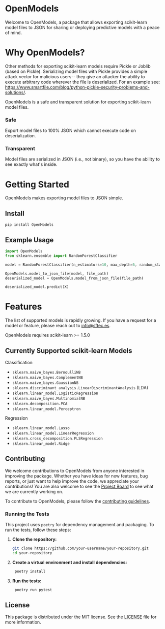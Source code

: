 # OpenModels

Welcome to OpenModels, a package that allows exporting scikit-learn model files to JSON for sharing or deploying predictive models with a peace of mind.

# Why OpenModels?

Other methods for exporting scikit-learn models require Pickle or Joblib (based on Pickle). Serializing model files with Pickle provides a simple attack vector for malicious users-- they give an attacker the ability to execute arbitrary code wherever the file is deserialized. For an example see: https://www.smartfile.com/blog/python-pickle-security-problems-and-solutions/.

OpenModels is a safe and transparent solution for exporting scikit-learn model files.

### Safe

Export model files to 100% JSON which cannot execute code on deserialization.

### Transparent

Model files are serialized in JSON (i.e., not binary), so you have the ability to see exactly what's inside.

# Getting Started

OpenModels makes exporting model files to JSON simple.

## Install

```
pip install OpenModels
```

## Example Usage

```python
import OpenModels
from sklearn.ensemble import RandomForestClassifier

model = RandomForestClassifier(n_estimators=10, max_depth=5, random_state=0).fit(X, y)

OpenModels.model_to_json_file(model, file_path)
deserialized_model = OpenModels.model_from_json_file(file_path)

deserialized_model.predict(X)
```

# Features

The list of supported models is rapidly growing. If you have a request for a model or feature, please reach out to info@sftec.es.

OpenModels requires scikit-learn >= 1.5.0

## Currently Supported scikit-learn Models

Classification

- `sklearn.naive_bayes.BernoulliNB`
- `sklearn.naive_bayes.ComplementNB`
- `sklearn.naive_bayes.GaussianNB`
- `sklearn.discriminant_analysis.LinearDiscriminantAnalysis` (LDA)
- `sklearn.linear_model.LogisticRegression`
- `sklearn.naive_bayes.MultinomialNB`
- `sklearn.decomposition.PCA`
- `sklearn.linear_model.Perceptron`

Regression

- `sklearn.linear_model.Lasso`
- `sklearn.linear_model.LinearRegression`
- `sklearn.cross_decomposition.PLSRegression`
- `sklearn.linear_model.Ridge`

## Contributing

We welcome contributions to OpenModels from anyone interested in improving the package. Whether you have ideas for new features, bug reports, or just want to help improve the code, we appreciate your contributions! You are also welcome to see the [Project Board]() to see what we are currently working on.

To contribute to OpenModels, please follow the [contributing guidelines](CONTRIBUTING.md).

### Running the Tests

This project uses `poetry` for dependency management and packaging. To run the tests, follow these steps:

1. **Clone the repository:**

   ```bash
   git clone https://github.com/your-username/your-repository.git
   cd your-repository
   ```

2. **Create a virtual environment and install dependencies:**

   ```bash
    poetry install
   ```

3. **Run the tests:**

   ```bash
    poetry run pytest
   ```

## License

This package is distributed under the MIT license. See the [LICENSE](LICENSE) file for more information.

